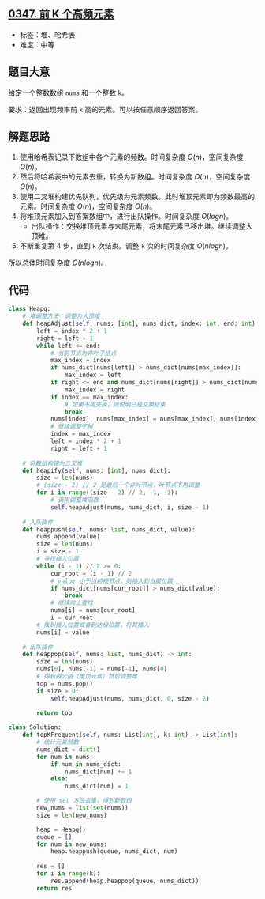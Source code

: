 ## [0347. 前 K 个高频元素](https://leetcode-cn.com/problems/top-k-frequent-elements/)

- 标签：堆、哈希表
- 难度：中等

## 题目大意

给定一个整数数组 `nums` 和一个整数 `k`。

要求：返回出现频率前 `k` 高的元素。可以按任意顺序返回答案。

## 解题思路

1. 使用哈希表记录下数组中各个元素的频数。时间复杂度 $O(n)$，空间复杂度 $O(n)$。
2. 然后将哈希表中的元素去重，转换为新数组。时间复杂度 $O(n)$，空间复杂度 $O(n)$。
3. 使用二叉堆构建优先队列，优先级为元素频数。此时堆顶元素即为频数最高的元素。时间复杂度 $O(n)$，空间复杂度 $O(n)$。
4. 将堆顶元素加入到答案数组中，进行出队操作。时间复杂度 $O(log{n})$。
   - 出队操作：交换堆顶元素与末尾元素，将末尾元素已移出堆。继续调整大顶堆。
5. 不断重复第 4 步，直到 `k` 次结束。调整 `k` 次的时间复杂度 $O(nlog{n})$。

所以总体时间复杂度 $O(nlog{n})$。

## 代码

```Python
class Heapq:
	# 堆调整方法：调整为大顶堆
	def heapAdjust(self, nums: [int], nums_dict, index: int, end: int):
		left = index * 2 + 1
		right = left + 1
		while left <= end:
			# 当前节点为非叶子结点
			max_index = index
			if nums_dict[nums[left]] > nums_dict[nums[max_index]]:
				max_index = left
			if right <= end and nums_dict[nums[right]] > nums_dict[nums[max_index]]:
				max_index = right
			if index == max_index:
				# 如果不用交换，则说明已经交换结束
				break
			nums[index], nums[max_index] = nums[max_index], nums[index]
			# 继续调整子树
			index = max_index
			left = index * 2 + 1
			right = left + 1
	
	# 将数组构建为二叉堆
	def heapify(self, nums: [int], nums_dict):
		size = len(nums)
		# (size - 2) // 2 是最后一个非叶节点，叶节点不用调整
		for i in range((size - 2) // 2, -1, -1):
			# 调用调整堆函数
			self.heapAdjust(nums, nums_dict, i, size - 1)
	
	# 入队操作
	def heappush(self, nums: list, nums_dict, value):
		nums.append(value)
		size = len(nums)
		i = size - 1
		# 寻找插入位置
		while (i - 1) // 2 >= 0:
			cur_root = (i - 1) // 2
			# value 小于当前根节点，则插入到当前位置
			if nums_dict[nums[cur_root]] > nums_dict[value]:
				break
			# 继续向上查找
			nums[i] = nums[cur_root]
			i = cur_root
		# 找到插入位置或者到达根位置，将其插入
		nums[i] = value
				
	# 出队操作
	def heappop(self, nums: list, nums_dict) -> int:
		size = len(nums)
		nums[0], nums[-1] = nums[-1], nums[0]
		# 得到最大值（堆顶元素）然后调整堆
		top = nums.pop()
		if size > 0:
			self.heapAdjust(nums, nums_dict, 0, size - 2)
			
		return top

class Solution:
    def topKFrequent(self, nums: List[int], k: int) -> List[int]:
        # 统计元素频数
        nums_dict = dict()
        for num in nums:
            if num in nums_dict:
                nums_dict[num] += 1
            else:
                nums_dict[num] = 1

        # 使用 set 方法去重，得到新数组
        new_nums = list(set(nums))
        size = len(new_nums)

        heap = Heapq()
        queue = []
        for num in new_nums:
            heap.heappush(queue, nums_dict, num)
        
        res = []
        for i in range(k):
            res.append(heap.heappop(queue, nums_dict))
        return res
```

